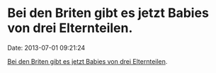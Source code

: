 Bei den Briten gibt es jetzt Babies von drei Elternteilen.
==========================================================

Date: 2013-07-01 09:21:24

[Bei den Briten gibt es jetzt Babies von drei
Elternteilen](http://www.telegraph.co.uk/science/science-news/10146226/fnord.html).
